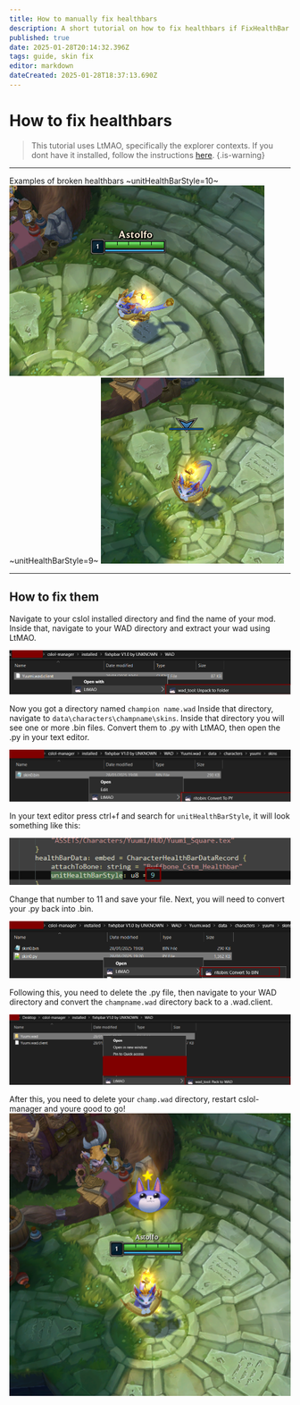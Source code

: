 ```yaml
---
title: How to manually fix healthbars
description: A short tutorial on how to fix healthbars if FixHealthBar.exe doesnt work.
published: true
date: 2025-01-28T20:14:32.396Z
tags: guide, skin fix
editor: markdown
dateCreated: 2025-01-28T18:37:13.690Z
---
```


# How to fix healthbars
> This tutorial uses LtMAO, specifically the explorer contexts. If you dont have it installed, follow the instructions [here](/core-guides/tools/LtMAO).
{.is-warning}

---
Examples of broken healthbars
~unitHealthBarStyle=10~
![hpbarexample1.png](/user-pictures/fbs/hpbarexample1.png)
~unitHealthBarStyle=9~
![hpbarexample.png](/user-pictures/fbs/hpbarexample.png)

---
## How to fix them

Navigate to your cslol installed directory and find the name of your mod. Inside that, navigate to your WAD directory and extract your wad using LtMAO.

![extract-wad.png](/user-pictures/fbs/extract-wad.png)

Now you got a directory named ```champion name.wad```
Inside that directory, navigate to ```data\characters\champname\skins```. Inside that directory you will see one or more .bin files. Convert them to .py with LtMAO, then open the .py in your text editor.

![convertbintopy.png](/user-pictures/fbs/convertbintopy.png)

In your text editor press ctrl+f and search for ```unitHealthBarStyle```, it will look something like this:

![hpbarstyle9.png](/user-pictures/fbs/hpbarstyle9.png)

Change that number to 11 and save your file. Next, you will need to convert your .py back into .bin.

![pytobin.png](/user-pictures/fbs/pytobin.png)

Following this, you need to delete the .py file, then navigate to your WAD directory and convert the ```champname.wad``` directory back to a .wad.client. 

![packtowad.png](/user-pictures/fbs/packtowad.png)

After this, you need to delete your ```champ.wad``` directory, restart cslol-manager and youre good to go!
![excited-kitty.png](/user-pictures/fbs/excited-kitty.png)


